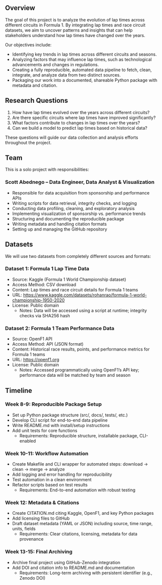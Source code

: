 ## Overview

The goal of this project is to analyze the evolution of lap times across different circuits in Formula 1. By integrating lap times and race circuit datasets, we aim to uncover patterns and insights that can help stakeholders understand how lap times have changed over the years.

Our objectives include:

- Identifying key trends in lap times across different circuits and seasons.
- Analyzing factors that may influence lap times, such as technological advancements and changes in regulations.
- Creating a fully reproducible, automated data pipeline to fetch, clean, integrate, and analyze data from two distinct sources.
- Packaging our work into a documented, shareable Python package with metadata and citation.


## Research Questions

1. How have lap times evolved over the years across different circuits?
2. Are there specific circuits where lap times have improved significantly?
3. What factors contribute to changes in lap times over the years?
4. Can we build a model to predict lap times based on historical data?

These questions will guide our data collection and analysis efforts throughout the project.


## Team

This is a solo project with responsibilities:

### Scott Abednego – Data Engineer, Data Analyst & Visualization
- Responsible for data acquisition from sponsorship and performance APIs
- Writing scripts for data retrieval, integrity checks, and logging
- Conducting data profiling, cleaning, and exploratory analysis
- Implementing visualization of sponsorship vs. performance trends
- Structuring and documenting the reproducible package
- Writing metadata and handling citation formats
- Setting up and managing the GitHub repository


## Datasets

We will use two datasets from completely different sources and formats:

### Dataset 1: Formula 1 Lap Time Data
- Source: Kaggle (Formula 1 World Championship dataset)
- Access Method: CSV download
- Content:  Lap times and race circuit details for Formula 1 teams
- URL: https://www.kaggle.com/datasets/rohanrao/formula-1-world-championship-1950-2020
- License: Public domain
  - Notes: Data will be accessed using a script at runtime; integrity checks via SHA256 hash

### Dataset 2: Formula 1 Team Performance Data
- Source: OpenF1 API
- Access Method: API (JSON format)
- Content: Historical race results, points, and performance metrics for Formula 1 teams
- URL: https://openf1.org
- License: Public domain
  - Notes: Accessed programmatically using OpenF1’s API key; performance data will be matched by team and season


## Timeline

### Week 8-9: Reproducible Package Setup
- Set up Python package structure (src/, docs/, tests/, etc.)
- Develop CLI script for end-to-end data pipeline
- Write README.md with install/setup instructions
- Add unit tests for core functions
  - Requirements: Reproducible structure, installable package, CLI-enabled

### Week 10-11: Workflow Automation
- Create Makefile and CLI wrapper for automated steps: download → clean → merge → analyze
- Add logging and error handling for reproducibility
- Test automation in a clean environment
- Refactor scripts based on test results
  - Requirements: End-to-end automation with robust testing

### Week 12: Metadata & Citations
- Create CITATION.md citing Kaggle, OpenF1, and key Python packages
- Add licensing files to GitHub
- Draft dataset metadata (YAML or JSON) including source, time range, units, fields
  - Requirements: Clear citations, licensing, metadata for data provenance

### Week 13-15: Final Archiving
- Archive final project using GitHub-Zenodo integration
- Add DOI and citation info to README.md and documentation
  - Requirements: Long-term archiving with persistent identifier (e.g., Zenodo DOI)

